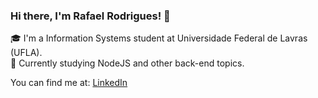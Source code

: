 ### Hi there, I'm Rafael Rodrigues! 👋

🎓 I'm a Information Systems student at Universidade Federal de Lavras (UFLA). <br />
🌱 Currently studying NodeJS and other back-end topics.

You can find me at: [LinkedIn](https://www.linkedin.com/in/vinisilvag/)
<!--
**rafaelrsz/rafaelrsz** is a ✨ _special_ ✨ repository because its `README.md` (this file) appears on your GitHub profile.

Here are some ideas to get you started:

- 🔭 I’m currently working on ...
- 🌱 I’m currently learning ...
- 👯 I’m looking to collaborate on ...
- 🤔 I’m looking for help with ...
- 💬 Ask me about ...
- 📫 How to reach me: ...
- 😄 Pronouns: ...
- ⚡ Fun fact: ...
-->
